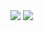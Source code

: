 
<!--
**kkm06100/kkm06100** is a ✨ _special_ ✨ repository because its `README.md` (this file) appears on your GitHub profile.

Here are some ideas to get you started:

- 🔭 I’m currently working on ...
- 🌱 I’m currently learning ...
- 👯 I’m looking to collaborate on ...
- 🤔 I’m looking for help with ...
- 💬 Ask me about ...
- 📫 How to reach me: ...
- 😄 Pronouns: ...
- ⚡ Fun fact: ...
-->

<img src="https://img.shields.io/badge/spring-20232a.svg?style=for-the-badge&logo=spring&logoColor=#6DB33F" />
<img src="https://img.shields.io/badge/springboot-20232a.svg?style=for-the-badge&logo=springboot&logoColor=#6DB33F" />
